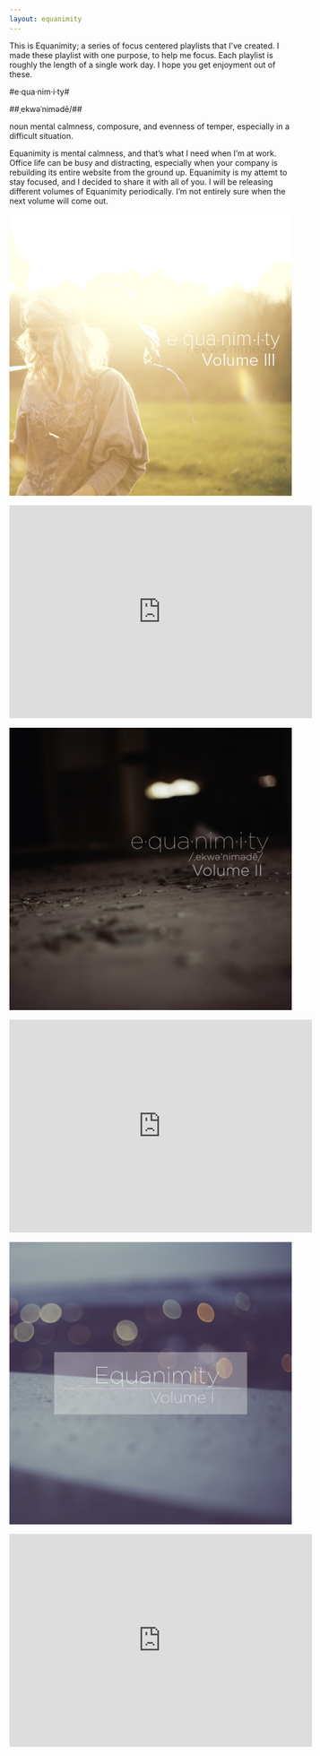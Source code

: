 ```yaml
---
layout: equanimity
---
```


This is Equanimity; a series of focus centered playlists that I've created.
I made these playlist with one purpose, to help me focus. Each playlist is roughly the length of a single work day. I hope you get enjoyment out of these.

#e·qua·nim·i·ty#

##ˌekwəˈnimədē/##  

noun mental calmness, composure, and evenness of temper, especially in a difficult situation.

Equanimity is mental calmness, and that’s what I need when I’m at work. Office life can be busy and distracting, especially when your company is rebuilding its entire website from the ground up. Equanimity is my attemt to stay focused, and I decided to share it with all of you. I will be releasing different volumes of Equanimity periodically. I’m not entirely sure when the next volume will come out.

![Equanimity Vol. III](vol3.jpg)

<iframe src="https://embed.spotify.com/?uri=spotify%3Auser%3Achancellorr%3Aplaylist%3A5Dz3iEAqYJbekllThnx1VD" width="540" height="380" frameborder="0" allowtransparency="true"></iframe>  

![Equanimity Vol. II](vol2.jpg)

<iframe src="https://embed.spotify.com/?uri=spotify%3Auser%3Achancellorr%3Aplaylist%3A24okznK9GEZ2hb3AWW8DUX" width="540" height="380" frameborder="0" allowtransparency="true"></iframe>  

![Equanimity Vol. I](vol1.jpg)

<iframe src="https://embed.spotify.com/?uri=spotify%3Auser%3Achancellorr%3Aplaylist%3A4KzmAmZxXbqo0bgmzN3NOO" width="540" height="380" frameborder="0" allowtransparency="true"></iframe>  

